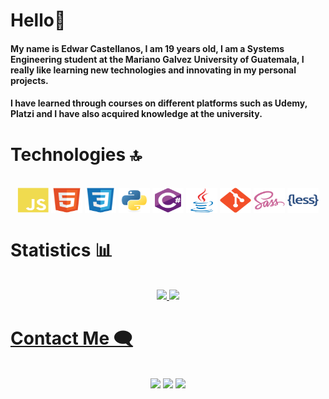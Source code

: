 
# Hello👋 
#### My name is Edwar Castellanos, I am 19 years old, I am a Systems Engineering student at the Mariano Galvez University of Guatemala, I really like learning new technologies and innovating in my personal projects.

#### I have learned through courses on different platforms such as Udemy, Platzi and I have also acquired knowledge at the university.

# Technologies 🔝
  
  <div style="display: inline_block" align="center"><br>
  <img align="center" alt="Rafa-Js" height="40" width="50" src="https://raw.githubusercontent.com/devicons/devicon/master/icons/javascript/javascript-plain.svg">
  <img align="center" alt="Rafa-HTML" height="40" width="50" src="https://raw.githubusercontent.com/devicons/devicon/master/icons/html5/html5-original.svg">
  <img align="center" alt="Rafa-CSS" height="40" width="50" src="https://raw.githubusercontent.com/devicons/devicon/master/icons/css3/css3-original.svg">
  <img align="center" alt="Rafa-Python" height="40" width="50" src="https://raw.githubusercontent.com/devicons/devicon/master/icons/python/python-original.svg">
  <img align="center" alt="Rafa-Csharp" height="40" width="50" src="https://raw.githubusercontent.com/devicons/devicon/master/icons/csharp/csharp-original.svg">
  <img align="center" alt="Rafa-Csharp" height="40" width="50" src="https://raw.githubusercontent.com/devicons/devicon/master/icons/java/java-original.svg">
  <img align="center" alt="Rafa-Csharp" height="40" width="50" src="https://github.com/devicons/devicon/blob/master/icons/git/git-original.svg">
  <img align="center" alt="Rafa-Csharp" height="40" width="50" src="https://github.com/devicons/devicon/blob/master/icons/sass/sass-original.svg">
   <img align="center" alt="Rafa-Csharp" height="40" width="50" src="https://github.com/devicons/devicon/blob/master/icons/less/less-plain-wordmark.svg">
  
</div>

# Statistics  📊 
<div style="display: block" align="center"><br>
  <a href="https://github.com/EdwarCastellanos5120">
    <img height="160em"  src="https://github-readme-stats.vercel.app/api?username=EdwarCastellanos5120&show_icons=true&theme=codeSTACKr&include_all_commits=true&count_private=true"/>
  <img height="160em" src="https://github-readme-stats.vercel.app/api/top-langs/?username=EdwarCastellanos5120&layout=compact&langs_count=7&theme=codeSTACKr&count_private=true"/>
</div>

# Contact Me 🗨
<div style="display: inline_block" align="center"><br>
<a href="https://www.instagram.com/edwar_castellanos18" target="_blank"><img src="https://img.shields.io/badge/-Instagram-%23E4405F?style=for-the-badge&logo=instagram&logoColor=white" target="_blank"></a>
<a href=https://www.linkedin.com/in/edwar-alejandro-castellanos-portillo-5a444a229/" target="_blank"><img src="https://img.shields.io/badge/-LinkedIn-%230077B5?style=for-the-badge&logo=linkedin&logoColor=white" target="_blank"></a>
<a href = "mailto:ecastellanosp1@miumg.edu.gt"><img src="https://img.shields.io/badge/-Gmail-%23333?style=for-the-badge&logo=gmail&logoColor=white" target="_blank"></a>

</div>
